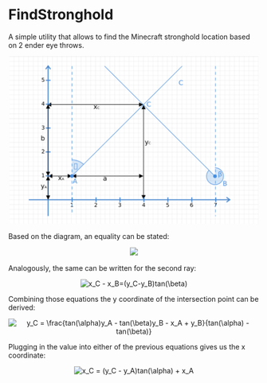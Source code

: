# FindStronghold

A simple utility that allows to find the Minecraft stronghold location based on 2 ender eye throws.
<p align="center">
<img src="ReadmeResource/diagram.png" width="500"></br>
</p>
Based on the diagram, an equality can be stated:</br>
<p align="center">
<img src="https://latex.codecogs.com/svg.image?x_C&space;-&space;x_A=(y_C-y_A)tan(\alpha)"></br>
</p>
Analogously, the same can be written for the second ray:</br>
<p align="center">
<img src="https://latex.codecogs.com/svg.image?x_C&space;-&space;x_B=(y_C-y_B)tan(\beta)" title="x_C - x_B=(y_C-y_B)tan(\beta)" /></br>
</p>
Combining those equations the y coordinate of the intersection point can be derived:</br>
<p align="center">
<img src="https://latex.codecogs.com/svg.image?y_C&space;=&space;\frac{tan(\alpha)y_A&space;-&space;tan(\beta)y_B&space;-&space;x_A&space;&plus;&space;y_B}{tan(\alpha)&space;-&space;tan(\beta)}" title="y_C = \frac{tan(\alpha)y_A - tan(\beta)y_B - x_A + y_B}{tan(\alpha) - tan(\beta)}" /></br>
</p>
Plugging in the value into either of the previous equations gives us the x coordinate:</br>
<p align="center">
<img src="https://latex.codecogs.com/svg.image?x_C&space;=&space;(y_C&space;-&space;y_A)tan(\alpha)&space;&plus;&space;x_A" title="x_C = (y_C - y_A)tan(\alpha) + x_A"/>
</p>

